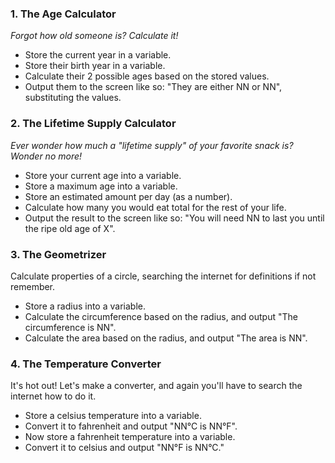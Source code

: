 ﻿### 1. The Age Calculator

*Forgot how old someone is? Calculate it!*

- Store the current year in a variable.
- Store their birth year in a variable.
- Calculate their 2 possible ages based on the stored values.
- Output them to the screen like so: "They are either NN or NN", substituting the values.

### 2. The Lifetime Supply Calculator

*Ever wonder how much a "lifetime supply" of your favorite snack is? Wonder no more!*

- Store your current age into a variable.
- Store a maximum age into a variable.
- Store an estimated amount per day (as a number).
- Calculate how many you would eat total for the rest of your life.
- Output the result to the screen like so: "You will need NN to last you until the ripe old age of X".

### 3. The Geometrizer

Calculate properties of a circle, searching the internet for definitions if not remember.

- Store a radius into a variable.
- Calculate the circumference based on the radius, and output "The circumference is NN".
- Calculate the area based on the radius, and output "The area is NN".

### 4. The Temperature Converter

It's hot out! Let's make a converter, and again you'll have to search the internet how to do it.

- Store a celsius temperature into a variable.
- Convert it to fahrenheit and output "NN°C is NN°F".
- Now store a fahrenheit temperature into a variable.
- Convert it to celsius and output "NN°F is NN°C."
